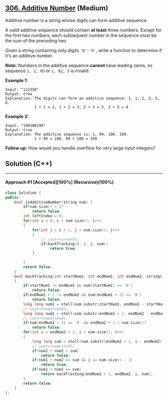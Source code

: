 ## [306. Additive Number](https://leetcode.com/problems/additive-number/) (Medium)

Additive number is a string whose digits can form additive sequence.

  

A valid additive sequence should contain **at least** three numbers. Except for the first two numbers, each subsequent number in the sequence must be the sum of the preceding two.

  

Given a string containing only digits `'0'-'9'`, write a function to determine if it's an additive number.

  

**Note:** Numbers in the additive sequence **cannot** have leading zeros, so sequence `1, 2, 03` or `1, 02, 3` is invalid.

  

**Example 1:**

  

```
Input: "112358"
Output: true 
Explanation: The digits can form an additive sequence: 1, 1, 2, 3, 5, 8. 
             1 + 1 = 2, 1 + 2 = 3, 2 + 3 = 5, 3 + 5 = 8
```

  

**Example 2:**

  

```
Input: "199100199"
Output: true 
Explanation: The additive sequence is: 1, 99, 100, 199. 
             1 + 99 = 100, 99 + 100 = 199
```

  

**Follow up:**
 How would you handle overflow for very large input integers?

## Solution (C++)

------

#### Approach #1  [Accepted][100%] (Recursive)(100%)

```c++
class Solution {
public:
    bool isAdditiveNumber(string num) {
        if(num.size() < 2)
            return false;
        int leftIndex = 0;
        for(int i = 0; i < num.size(); i++)
        {
            for(int j = i + 1; j < num.size(); j++)
            {
                // cout<<j<<endl;
                if(backTracking(0, i, j, num))
                    return true;
            }

        }
        return false;
    }
    bool backTracking(int startNum1, int endNum1, int endNum2, string& num)
    {
        if(startNum1 != endNum1 && num[startNum1] == '0')
            return false;
        if(endNum1 + 1 != endNum2 && num[endNum1 + 1] == '0')
            return false;
        long long num1 = stoll(num.substr(startNum1, endNum1 - startNum1 + 1));
        // cout<<num1<<endl;
        long long num2 = stoll(num.substr(endNum1 + 1, endNum2 - endNum1));
        // cout<<num2<<endl;
        if(num[endNum2 + 1] == '0' && endNum2 + 2 < num.size())
            return false;
        for(int i = endNum2 + 1; i < num.size(); i++)
        {
            long long sum = stoll(num.substr(endNum2 + 1, i - endNum2));
            // cout<<sum<<endl;
            if(num1 + num2 < sum)
                return false;
            if(num1 + num2 == sum && i == num.size() - 1)
                return true;
            if(num1 + num2 == sum)
                return backTracking(endNum1 + 1, endNum2, i, num);
        }
        return false;
    }
};
```
